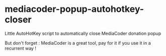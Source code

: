 mediacoder-popup-autohotkey-closer
==================================

Little AutoHotKey script to automatically close MediaCoder donation popup

But don't forget : MediaCoder is a great tool, pay for it if you use it in a recurrent way !
